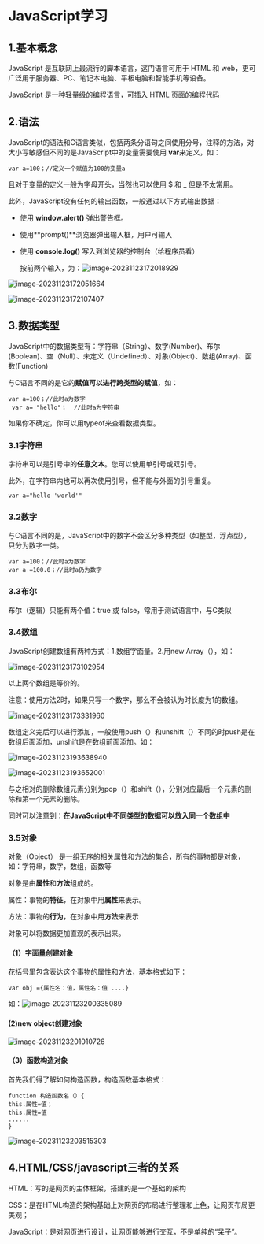 # JavaScript学习

## 1.基本概念

JavaScript 是互联网上最流行的脚本语言，这门语言可用于 HTML 和 web，更可广泛用于服务器、PC、笔记本电脑、平板电脑和智能手机等设备。

JavaScript 是一种轻量级的编程语言，可插入 HTML 页面的编程代码

## 2.语法

JavaScript的语法和C语言类似，包括两条分语句之间使用分号，注释的方法，对大小写敏感但不同的是JavaScript中的变量需要使用 **var**来定义，如：

```
var a=100；//定义一个赋值为100的变量a
```

且对于变量的定义一般为字母开头，当然也可以使用 $ 和 _   但是不太常用。

此外，JavaScript没有任何的输出函数，一般通过以下方式输出数据：

- 使用 **window.alert()** 弹出警告框。

- 使用**prompt()**浏览器弹出输入框，用户可输入

- 使用 **console.log()** 写入到浏览器的控制台（给程序员看）

  按前两个输入，为：![image-20231123172018929](JavaScript%E5%AD%A6%E4%B9%A0.assets/image-20231123172018929.png)

![image-20231123172051664](JavaScript%E5%AD%A6%E4%B9%A0.assets/image-20231123172051664.png)

![image-20231123172107407](JavaScript%E5%AD%A6%E4%B9%A0.assets/image-20231123172107407.png)



## 3.**数据类型**

JavaScript中的数据类型有：字符串（String）、数字(Number)、布尔(Boolean)、空（Null）、未定义（Undefined）、对象(Object)、数组(Array)、函数(Function)

与C语言不同的是它的**赋值可以进行跨类型的赋值**，如：

```
var a=100；//此时a为数字
 var a= "hello"；  //此时a为字符串
```

如果你不确定，你可以用typeof来查看数据类型。

### 3.1字符串

字符串可以是引号中的**任意文本**。您可以使用单引号或双引号。

此外，在字符串内也可以再次使用引号，但不能与外面的引号重复。

```
var a="hello 'world'"
```

### 3.2数字

与C语言不同的是，JavaScript中的数字不会区分多种类型（如整型，浮点型），只分为数字一类。

```
var a=100；//此时a为数字
var a =100.0；//此时a仍为数字
```

### 3.3布尔

布尔（逻辑）只能有两个值：true 或 false，常用于测试语言中，与C类似

### 3.4数组

JavaScript创建数组有两种方式：1.数组字面量。2.用new Array（），如：

![image-20231123173102954](JavaScript%E5%AD%A6%E4%B9%A0.assets/image-20231123173102954.png)

以上两个数组是等价的。

注意：使用方法2时，如果只写一个数字，那么不会被认为时长度为1的数组。

![image-20231123173331960](JavaScript%E5%AD%A6%E4%B9%A0.assets/image-20231123173331960.png)

数组定义完后可以进行添加，一般使用push（）和unshift（）不同的时push是在数组后面添加，unshift是在数组前面添加。如：

![image-20231123193638940](JavaScript%E5%AD%A6%E4%B9%A0.assets/image-20231123193638940.png)

![image-20231123193652001](JavaScript%E5%AD%A6%E4%B9%A0.assets/image-20231123193652001.png)

与之相对的删除数组元素分别为pop（）和shift（），分别对应最后一个元素的删除和第一个元素的删除。

同时可以注意到：**在JavaScript中不同类型的数据可以放入同一个数组中**

### 3.5对象

对象（Object）  是一组无序的相关属性和方法的集合，所有的事物都是对象，如：字符串，数字，数组，函数等

对象是由**属性**和**方法**组成的。

属性：事物的**特征**，在对象中用**属性**来表示。

方法：事物的**行为**，在对象中用**方法**来表示

对象可以将数据更加直观的表示出来。

#### （1）字面量创建对象

花括号里包含表达这个事物的属性和方法，基本格式如下：

```
var obj ={属性名：值，属性名：值 ....}
```

如：![image-20231123200335089](JavaScript%E5%AD%A6%E4%B9%A0.assets/image-20231123200335089.png)

#### (2)new object创建对象

![image-20231123201010726](JavaScript%E5%AD%A6%E4%B9%A0.assets/image-20231123201010726.png)

#### （3）函数构造对象

首先我们得了解如何构造函数，构造函数基本格式：

```
function 构造函数名（）{
this.属性=值；
this.属性=值
......
}
```

![image-20231123203515303](JavaScript%E5%AD%A6%E4%B9%A0.assets/image-20231123203515303.png)

## 4.HTML/CSS/javascript三者的关系

HTML：写的是网页的主体框架，搭建的是一个基础的架构

CSS：是在HTML构造的架构基础上对网页的布局进行整理和上色，让网页布局更美观；

JavaScript：是对网页进行设计，让网页能够进行交互，不是单纯的“呆子”。